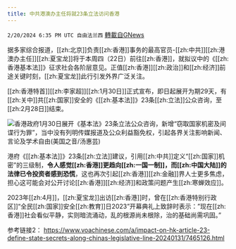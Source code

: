 ```yaml
---
title: 中共港澳办主任将就23条立法访问香港
---
```

`2/20/2024 6:35 PM UTC 自由法兰西` [轉載自GNews](https://gnews.org/articles/2326532)

据多家综合报道，[[zh:北京]]负责[[zh:香港]]事务的最高官员-[[zh:中共]][[zh:港澳办主任]][[zh:夏宝龙]]将于本周四（22日）前往[[zh:香港]]，就拟议中的《[[zh:香港基本法]]》征求社会各阶层意见。正值[[zh:香港]][[zh:政治]]和[[zh:经济]]前途关键时刻，[[zh:夏宝龙]]此行引发外界广泛关注。

  [[zh:香港特首]][[zh:李家超]][[zh:1月30日]]正式宣布，即日起展开为期29天，有[[zh:关中]]共[[zh:国家]]安全的《[[zh:基本法]]》23条[[zh:立法]]公众咨询，至[[zh:2月28日]]结束。

  ![香港政府1月30日展开《基本法》23条立法公众咨询，新增“窃取国家机密及间谍行为罪”，当中没有列明传媒报道及公众利益豁免权，引起各界关注影响新闻、言论及学术自由(美国之音/汤惠芸)](https://gdb.voanews.com/01000000-0a00-0242-049d-08dc22541f6e_w1023_r1_s.jpg)

港府《[[zh:基本法]]》23条[[zh:立法]]建议，引用[[zh:中共]]定义“[[zh:国家]]机密”的三级制，**令人感觉[[zh:香港]]更趋向[[zh:一国一制]]，而[[zh:中国大陆]]的法律已令投资者感到恐慌**，这也再次引起[[zh:香港]][[zh:金融]]界人士更多焦虑，担心这可能会对公开讨论[[zh:香港]][[zh:经济]]和政策问题产生[[zh:寒蝉效应]]。

  2023年[[zh:4月]]，[[zh:夏宝龙]]出访[[zh:香港]]时，曾在[[zh:香港特别行政区]]“全民[[zh:国家]]安全[[zh:教育]]日2023”开幕典礼上致辞时表示：”现在[[zh:香港]]社会看似平静，实则暗流涌动，乱的根源尚未根除，治的基础尚需巩固。”


参考链接2： https://www.voachinese.com/a/impact-on-hk-article-23-define-state-secrets-along-chinas-legislative-line-20240131/7465126.html


